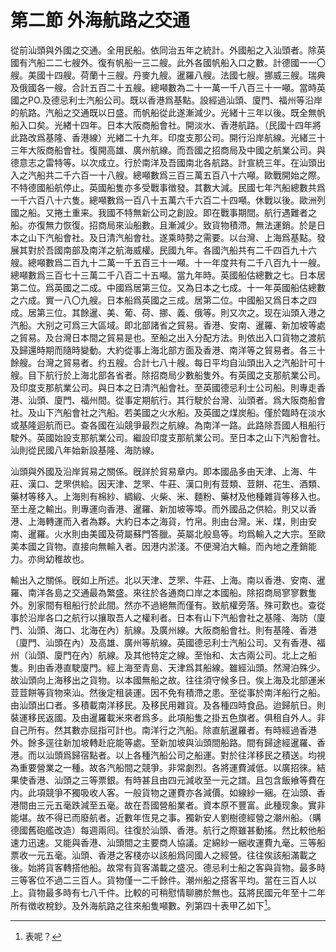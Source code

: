 # 第二節    外海航路之交通

從前汕頭與外國之交通。全用民船。依同治五年之統計。外國船之入汕頭者。除英國有汽船二二七艘外。復有帆船一三二艘。此外各國帆船入口之數。計德國一一〇艘。美國十四艘。荷蘭十三艘。丹麥九艘。暹羅八艘。法國七艘。挪威三艘。瑞典及俄國各一艘。合計五百二十五艘。總噸數為二十一萬一千八百三十一噸。當時英國之PO.及德忌利士汽船公司。既以香港爲基點。設經過汕頭、廈門、福州等沿岸的航路。汽船之交通既以日盛。而帆船從此遂漸減少。光緒十三年以後。既全無帆船入口矣。光緖十四年。日本大阪商船會社。開淡水、香港航路。（民國十四年將此路改爲基隆、香港線）光緖二十九年。印度支那公司。開行沿岸航線。光緒三十三年大阪商船會社。復開高雄、廣州航線。而吾國之招商局及中國之航業公司。與德意志之雷特等。以次成立。行於南洋及吾國南北各航路。計宣統三年。在汕頭出入之汽船共二千六百一十八艘。總噸數爲三百三萬五百八十六噸。歐戰開始之際。不特德國船航停止。英國船隻亦多受戰事徴發。其數大減。民國七年汽船總數共爲一千六百八十六隻。總噸數爲一百八十五萬六千六百二十四噸。休戰以後。歐洲列國之船。又捲土重来。我國不特無新公司之創設。即在戰事期間。航行遇難者之船。亦復無力恢復。招商局來汕船數。且漸減少。致貨物積滯。無法運銷。於是日本之山下汽船會社。及日清汽船會社。遂乘時勢之需要。以台灣、上海爲基點。發展其對於吾國南部及南洋之航海威權。民國九年。各國汽船共有二千四百九十六艘。總噸數爲二百九十二萬一千五百三十一噸。十一年度共有二千八百九十一艘。總噸數爲三百七十三萬二千八百二十五噸。當九年時。英國船估總數之七。日本居第二位。爲英國之二成。中國爲居第三位。又為日本之七成。十一年英國船估總數之六成。實一八〇九艘。日本船爲英國之三成。居第二位。中國船又爲日本之四成。居第三位。其餘暹、美、葡、荷、挪、義、俄等。則又次之。现在汕頭入港之汽船。大别之可爲三大區域。即北部諸省之貿易。香港、安南、暹羅、新加坡等處之貿易。及台灣日本間之貿易是也。至船之出入分配方法。則依出入口貨物之渡航及歸還時期而隨時變動。大約從事上海北部方面及香港、南洋等之貿易者。各三十餘艘。台灣之貿易者。约五艘。合計七八十艘。每日平均自汕頭出入之汽船計可十艘。目下航行於上海北部各省者。除招商局少數船隻外。有英國之支那航業公司。及印度支那航業公司。與日本之日清汽船會社。至英國德忌利士公司船。則專走香港、汕頭、廈門、福州間。從事定期航行。其行駛於台灣、汕頭者。爲大阪商船會社。及山下汽船會社之汽船。若美國之火水船。及英國之煤炭船。僅於臨時在淡水或基隆迴航而已。查各國在汕競爭最烈之航線。為南洋一路。此路除吾國人租船行駛外。英國始設支那航業公司。繼設印度支那航業公司。至日本之山下汽船會社。汕則從民國八年始新設基隆、海防線。

汕頭與外國及沿岸貿易之關係。旣詳於貿易章内。即本國品多由天津、上海、牛莊、漢口、芝罘供給。因天津、芝罘、牛莊、漢口則有荳類、荳餅、花生、酒類、藥材等移入。上海則有棉紗、綢緞、火柴、米、麵粉、藥材及他種雜貨等移入也。至土産之輸出。則專運向香港、暹羅、新加坡等埠。而外國品之供給。則又以香港、上海轉運而入者為夥。大約日本之海貨，竹帛。則由台灣。米、煤，則由安南、暹羅。火水則由美國及荷屬蘇門答臘。英屬北般島等。均爲輸入之大宗。至歐美本國之貨物。直接向無輸入者。因港内淤淺。不便灣泊大輪。而內地之產銷能力。亦尙幼稚故也。

輸出入之關係。旣如上所述。北以天津、芝罘、牛莊、上海。南以香港、安南、暹羅、南洋各島之交通最為繁盛。來往於各通商口岸之本國船。除招商局寥寥數隻外。別家間有租船行於此間。然亦不過絕無而僅有。致航權旁落。殊可歎也。查從事於沿岸各口之航行以攘取吾人之權利者。日本有山下汽船會社之基隆、海防（廈門、汕頭、海口、北海在內）航線。及廣州線。大阪商船會社。則有基隆、香港（廈門、汕頭在內）及高雄、廣州等航線。英國德忌利士汽船公司。又有香港、福州（汕頭、廈門在內）航線。及其他特定之線。至怡和、太古兩公司。北上之船隻。則由香港直駛廈門。經上海至青島、天津爲其船線。雖經汕頭。然灣泊殊少。故汕頭向上海移出之貨物。以本國無船之故。往往須守候多日。俟上海及北部運米荳荳餅等貨物來汕。然後定租装運。因不免有積滯之患。至從事於南洋船行之船。由汕頭出口者。多積載南洋移民。及移民用雜貨。及各種四時食品。迨歸航日。則裝運移民返國。及由暹羅載米來者爲多。此項船隻之掛五色旗者。俱租自外人。非自己所有。然其數亦屈指可計也。南洋行之汽船。除直航暹羅者。有時經過香港外。餘多逕往新加坡轉赴庇能等處。至新加坡與汕頭間船路。間有歸途經暹羅、香港。而以汕頭爲歸宿點者。以上各種汽船公司之船運。對於往洋移民之積送。均視為重要營業之一種。故各汽船間之競爭。非常劇烈。各將運費減低。以廣招徠。結果使香港、汕頭之三等票銀。有時甚且由四元減收至一元之譜。且包含飯飨等費在内。此項競爭不獨吸收人客。一般貨物之運費亦各減價。如線紗一綑。在汕頭、香港間由三元五毫跌減至五毫。故在吾國營船業者。資本原不豐富。此種现象。實非能堪。故不得已而廢航者。近數年恆見之事。獨新安人劉樹德經營之潮州船。（購德國舊砲艦改造）每週兩囘。往復於汕頭、香港。航行之際雖甚動搖。然比較他船速力迅速。又能與香港、汕頭間之主要商人協議。定綿紗一綑收運費九毫。三等船票收一元五毫。汕頭、香港之客棧亦以該船爲同國人之經營。往往俟該船滿載之後。始將貨客轉搭他船。故常有貨客滿載之盛况。德忌利士船之客與貨物。最多時三等客位不過二三百人。貨物僅一二千餘件。潮州船之搭客平均。當在三百人以上。貨物最多時有七八千件。比較的可稍慰情聊勝於無也。茲將民國元年至十二年所有徴收稅鈔。及外海航路之往來船隻噸數。列第四十表甲乙如下[^56]。

[^56]: 表呢？
